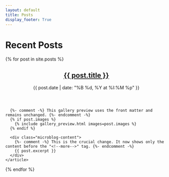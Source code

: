 ```yaml
---
layout: default
title: Posts
display_footer: True
---
```


<h1>Recent Posts</h1>

<div class="microblog-feed">
  {% for post in site.posts %}
    <article class="microblog-post-preview">
      <header>
        <h2><a href="{{ post.url | relative_url }}" class="microblog-linkout">{{ post.title }}</a></h2>
        <time datetime="{{ post.date | date_to_xmlschema }}">
          {{ post.date | date: "%B %d, %Y at %I:%M %p" }}
        </time>
      </header>

      {%- comment -%} This gallery preview uses the front matter and remains unchanged. {%- endcomment -%}
      {% if post.images %}
        {% include gallery_preview.html images=post.images %}
      {% endif %}

      <div class="microblog-content">
        {%- comment -%} This is the crucial change. It now shows only the content before the "<!--more-->" tag. {%- endcomment -%}
        {{ post.excerpt }}
      </div>
    </article>
  {% endfor %}
</div>